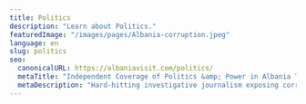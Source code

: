 ```yaml
---
title: Politics
description: "Learn about Politics."
featuredImage: "/images/pages/Albania-corruption.jpeg"
language: en
slug: politics
seo:
  canonicalURL: https://albaniavisit.com/politics/
  metaTitle: "Independent Coverage of Politics &amp; Power in Albania Today"
  metaDescription: "Hard-hitting investigative journalism exposing corruption in Albania through rigorous reporting. Breaking news, deep investigations, and policy reform coverage."
---
```


